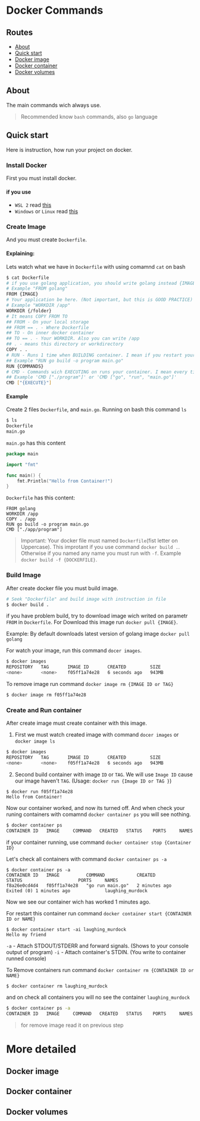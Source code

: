 # Docker Commands

## Routes
- [About](About)
- [Quick start](Quick-start)
- [Docker image](Docker-image)
- [Docker container](Docker-container)
- [Docker volumes](Docker-volumes)

## About
The main commands wich always use.
> Recommended know `bash` commands, also `go` language

## Quick start
Here is instruction, how run your project on docker.

### Install Docker 
First you must install docker. 

#### if you use 
- `WSL 2` read [this](https://docs.microsoft.com/ru-ru/windows/wsl/tutorials/wsl-containers)
- `Windows` or `Linux` read [this](https://hub.docker.com/)

### Create Image
And you must create `Dockerfile`.

#### Explaining:
Lets watch what we have in `Dockerfile` with using comamnd `cat` on bash
```bash
$ cat Dockerfile
# if you use golang application, you should write golang instead {IMAGE}
# Example "FROM golang"
FROM {IMAGE}
# Your application be here. (Not important, but this is GOOD PRACTICE)
# Example "WORKDIR /app"
WORKDIR {/folder}
# It means COPY FROM TO
## FROM - On your local storage
## FROM == . - Where Dockerfile
## TO - On inner docker container
## TO == . - Your WORKDIR. Also you can write /app
## . - means this directory or workdirectory
COPY . . 
# RUN - Runs 1 time when BUILDING container. I mean if you restart your container again it will not execute.
## Example "RUN go build -o program main.go"
RUN {COMMANDS}
# CMD - Commands wich EXECUTING on runs your container. I mean every time when you restart container. 1 argument 1 value on CMD.
## Example 'CMD ["./program"]' or 'CMD ["go", "run", "main.go"]'
CMD ["{EXECUTE}"]
```

#### Example
Create 2 files `Dockerfile`, and `main.go`.
Running on bash this command `ls`
```bash
$ ls
Dockerfile
main.go
```

`main.go` has this content
```go
package main

import "fmt"

func main() {
    fmt.Println("Hello from Container!")
}
```

`Dockerfile` has this content:
```docker
FROM golang
WORKDIR /app
COPY . /app
RUN go build -o program main.go
CMD ["./app/program"]
```
> Important: Your docker file must named `Dockerfile`(fist letter on Uppercase). This improtant if you use command `docker build .`. Otherwise if you named any name you must run with `-f`. Example `docker build -f {DOCKERFILE}`.

### Build Image
After create docker file you must build image. 
```bash
# Seek "Dockerfile" and build image with instruction in file
$ docker build .
```
if you have problem build, try to download image wich writed on parametr `FROM` in `Dockerfile`. For Download this image run `docker pull {IMAGE}`. 

Example: By default downloads latest version of golang image
`docker pull golang`

For watch your image, run this command `docer images`.
```bash
$ docker images
REPOSITORY   TAG       IMAGE ID       CREATED         SIZE
<none>       <none>    f05ff1a74e28   6 seconds ago   943MB
```

To remove image run command `docker image rm {IMAGE ID or TAG}`
```bash
$ docker image rm f05ff1a74e28
```

### Create and Run container
After create image must create container with this image. 

1. First we must watch created image with command `docer images` or `docker image ls`
```bash
$ docker images
REPOSITORY   TAG       IMAGE ID       CREATED         SIZE
<none>       <none>    f05ff1a74e28   6 seconds ago   943MB
```
2. Second build container with image `ID` or `TAG`. We will use `Image ID` cause our image haven't `TAG`. (Usage: `docker run {Image ID or TAG }`)
```
$ docker run f05ff1a74e28
Hello from Container!
```

Now our container worked, and now its turned off. And when check your runing containers with comamnd `docker container ps` you will see nothing.
```bash
$ docker container ps
CONTAINER ID   IMAGE     COMMAND   CREATED   STATUS    PORTS     NAMES
```
if your container running, use command `docker container stop {Container ID}`

Let's check all containers with command `docker container ps -a` 
```
$ docker container ps -a
CONTAINER ID   IMAGE          COMMAND            CREATED         STATUS                     PORTS     NAMES
f8a26e0cd4d4   f05ff1a74e28   "go run main.go"   2 minutes ago   Exited (0) 1 minutes ago             laughing_murdock
```
Now we see our container wich has worked 1 minutes ago.

For restart this container run command `docker container start {CONTAINER ID or NAME}`
```
$ docker container start -ai laughing_murdock
Hello my friend
```
`-a` - Attach STDOUT/STDERR and forward signals. (Shows to your console output of program) 
`-i` -  Attach container's STDIN. (You write to container runned console)

To Remove containers run command `docker container rm {CONTAINER ID or NAME}`
```bash
$ docker container rm laughing_murdock
```
and on check all containers you will no see the container `laughing_murdock`
```bash
$ docker container ps -a
CONTAINER ID   IMAGE     COMMAND   CREATED   STATUS    PORTS     NAMES
```
> for remove image read it on previous step

# More detailed 
## Docker image

## Docker container

## Docker volumes

